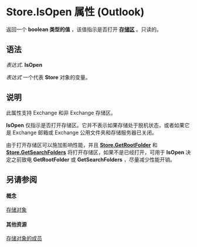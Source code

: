 
# Store.IsOpen 属性 (Outlook)

返回一个 **boolean 类型的值** ，该值指示是否打开 **[存储区](1eb22fe9-8849-7476-5388-2515b48591b9.md)** 。只读的。


## 语法

 _表达式_. **IsOpen**

 _表达式_ 一个代表 **Store** 对象的变量。


## 说明

此属性支持 Exchange 和非 Exchange 存储区。

 **IsOpen** 仅指示是否打开存储区。它并不表示如果存储处于脱机状态，或者如果它是 Exchange 邮箱或 Exchange 公用文件夹和存储服务器已关闭。

由于打开存储区可以施加影响性能，并且 **[Store.GetRootFolder](09da4d57-c33d-6946-cc21-7233e89efb10.md)** 和 **[Store.GetSearchFolders](aed6ba0b-5e20-adb9-6f62-d030a0de2e0b.md)** 将打开存储区，如果不是已经打开，可用于 **IsOpen** 决定之前致电 **GetRootFolder** 或 **GetSearchFolders** ，尽量减少性能开销。


## 另请参阅


#### 概念


[存储对象](1eb22fe9-8849-7476-5388-2515b48591b9.md)
#### 其他资源


[存储对象的成员](84c1d423-e507-0b3b-6570-33829b94be04.md)